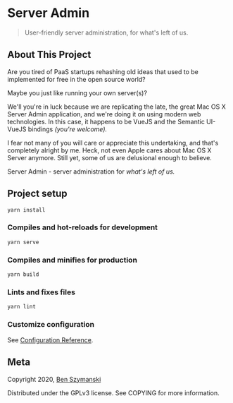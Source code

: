 # Server Admin

>User-friendly server administration, for
> what's left of us.

## About This Project

Are you tired of PaaS startups rehashing old
ideas that used to be implemented for free
in the open source world?

Maybe you just like running your own server(s)?

We'll you're in luck because we are replicating 
the late, the great Mac OS X Server Admin application, 
and we're doing it on using modern web technologies. 
In this case, it happens to be VueJS and the Semantic 
UI-VueJS bindings _(you're welcome)._

I fear not many of you will care or appreciate this
undertaking, and that's completely alright by me. Heck,
not even Apple cares about Mac OS X Server anymore. Still
yet, some of us are delusional enough to believe.

Server Admin - server administration for 
_what's left of us._

## Project setup
```
yarn install
```

### Compiles and hot-reloads for development
```
yarn serve
```

### Compiles and minifies for production
```
yarn build
```

### Lints and fixes files
```
yarn lint
```

### Customize configuration
See [Configuration Reference](https://cli.vuejs.org/config/).

## Meta
Copyright 2020, [Ben Szymanski](https://bszyman.com)

Distributed under the GPLv3 license. See COPYING for more information.

